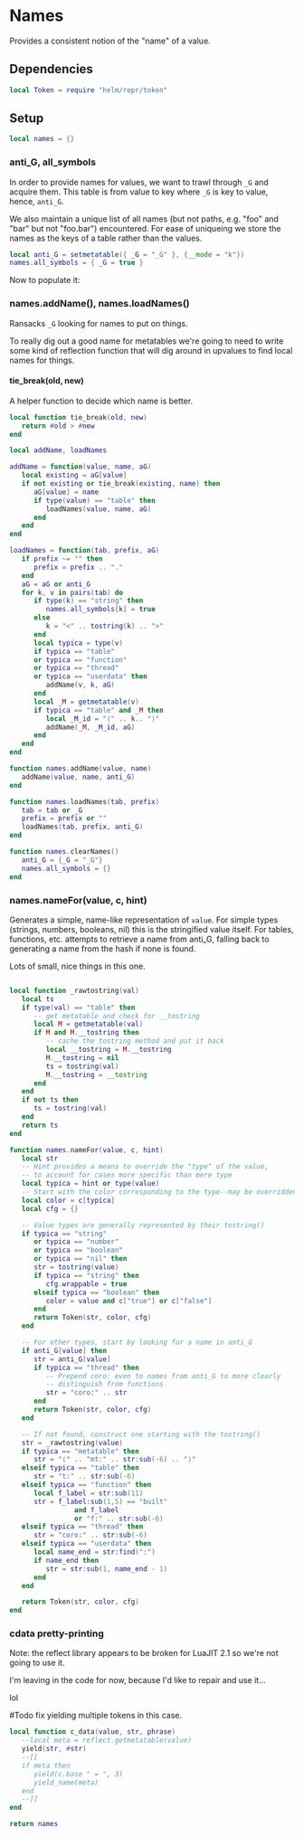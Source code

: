 # Names

Provides a consistent notion of the "name" of a value.

## Dependencies

```lua
local Token = require "helm/repr/token"
```
## Setup

```lua
local names = {}
```
### anti_G, all_symbols

In order to provide names for values, we want to trawl through ``_G`` and
acquire them.  This table is from value to key where ``_G`` is key to value,
hence, ``anti_G``.


We also maintain a unique list of all names (but not paths, e.g.
"foo" and "bar" but not "foo.bar") encountered. For ease of uniqueing
we store the names as the keys of a table rather than the values.

```lua
local anti_G = setmetatable({ _G = "_G" }, {__mode = "k"})
names.all_symbols = { _G = true }
```

Now to populate it:

### names.addName(), names.loadNames()

Ransacks ``_G`` looking for names to put on things.


To really dig out a good name for metatables we're going to need to write
some kind of reflection function that will dig around in upvalues to find
local names for things.


#### tie_break(old, new)

A helper function to decide which name is better.

```lua
local function tie_break(old, new)
   return #old > #new
end

local addName, loadNames

addName = function(value, name, aG)
   local existing = aG[value]
   if not existing or tie_break(existing, name) then
      aG[value] = name
      if type(value) == "table" then
         loadNames(value, name, aG)
      end
   end
end

loadNames = function(tab, prefix, aG)
   if prefix ~= "" then
      prefix = prefix .. "."
   end
   aG = aG or anti_G
   for k, v in pairs(tab) do
      if type(k) == "string" then
         names.all_symbols[k] = true
      else
         k = "<" .. tostring(k) .. ">"
      end
      local typica = type(v)
      if typica == "table"
      or typica == "function"
      or typica == "thread"
      or typica == "userdata" then
         addName(v, k, aG)
      end
      local _M = getmetatable(v)
      if typica == "table" and _M then
         local _M_id = "⟨" .. k.. "⟩"
         addName(_M, _M_id, aG)
      end
   end
end

function names.addName(value, name)
   addName(value, name, anti_G)
end

function names.loadNames(tab, prefix)
   tab = tab or _G
   prefix = prefix or ""
   loadNames(tab, prefix, anti_G)
end

function names.clearNames()
   anti_G = {_G = "_G"}
   names.all_symbols = {}
end
```
### names.nameFor(value, c, hint)

Generates a simple, name-like representation of ``value``. For simple types
(strings, numbers, booleans, nil) this is the stringified value itself.
For tables, functions, etc. attempts to retrieve a name from anti_G, falling
back to generating a name from the hash if none is found.


Lots of small, nice things in this one.

```lua

local function _rawtostring(val)
   local ts
   if type(val) == "table" then
      -- get metatable and check for __tostring
      local M = getmetatable(val)
      if M and M.__tostring then
         -- cache the tostring method and put it back
         local __tostring = M.__tostring
         M.__tostring = nil
         ts = tostring(val)
         M.__tostring = __tostring
      end
   end
   if not ts then
      ts = tostring(val)
   end
   return ts
end

function names.nameFor(value, c, hint)
   local str
   -- Hint provides a means to override the "type" of the value,
   -- to account for cases more specific than mere type
   local typica = hint or type(value)
   -- Start with the color corresponding to the type--may be overridden below
   local color = c[typica]
   local cfg = {}

   -- Value types are generally represented by their tostring()
   if typica == "string"
      or typica == "number"
      or typica == "boolean"
      or typica == "nil" then
      str = tostring(value)
      if typica == "string" then
         cfg.wrappable = true
      elseif typica == "boolean" then
         color = value and c["true"] or c["false"]
      end
      return Token(str, color, cfg)
   end

   -- For other types, start by looking for a name in anti_G
   if anti_G[value] then
      str = anti_G[value]
      if typica == "thread" then
         -- Prepend coro: even to names from anti_G to more clearly
         -- distinguish from functions
         str = "coro:" .. str
      end
      return Token(str, color, cfg)
   end

   -- If not found, construct one starting with the tostring()
   str = _rawtostring(value)
   if typica == "metatable" then
      str = "⟨" .. "mt:" .. str:sub(-6) .. "⟩"
   elseif typica == "table" then
      str = "t:" .. str:sub(-6)
   elseif typica == "function" then
      local f_label = str:sub(11)
      str = f_label:sub(1,5) == "built"
                and f_label
                or "f:" .. str:sub(-6)
   elseif typica == "thread" then
      str = "coro:" .. str:sub(-6)
   elseif typica == "userdata" then
      local name_end = str:find(":")
      if name_end then
         str = str:sub(1, name_end - 1)
      end
   end

   return Token(str, color, cfg)
end

```
### cdata pretty-printing

Note: the reflect library appears to be broken for LuaJIT 2.1 so we're
not going to use it.


I'm leaving in the code for now, because I'd like to repair and use it...


lol

#Todo fix
yielding multiple tokens in this case.

```lua
local function c_data(value, str, phrase)
   --local meta = reflect.getmetatable(value)
   yield(str, #str)
   --[[
   if meta then
      yield(c.base " = ", 3)
      yield_name(meta)
   end
   --]]
end
```
```lua
return names
```
